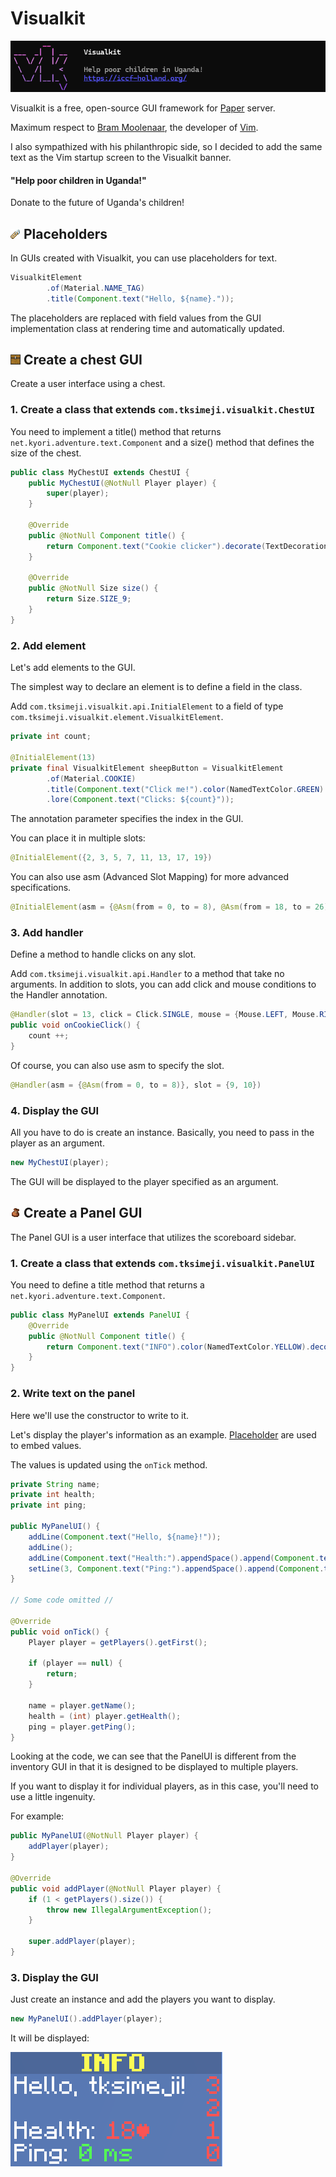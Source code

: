 # Visualkit

![Banner](./assets/042a7581-620a-4df7-bb12-e873befa8529.png)

Visualkit is a free, open-source GUI framework for [Paper](https://papermc.io/software/paper) server.

Maximum respect to [Bram Moolenaar](https://github.com/brammool), the developer of [Vim](https://www.vim.org/).

I also sympathized with his philanthropic side, so I decided to add the same text as the Vim startup screen to the Visualkit banner.

#### "Help poor children in Uganda!"

Donate to the future of Uganda's children!

## ![Placeholder](./assets/2deaff09-7d77-4493-8f71-39609f3b2704.png) Placeholders

<a id="2479b5e2-7a0e-4a02-8e73-9ab045086560"></a>

In GUIs created with Visualkit, you can use placeholders for text.

```java
VisualkitElement
        .of(Material.NAME_TAG)
        .title(Component.text("Hello, ${name}."));
```

The placeholders are replaced with field values from the GUI implementation class
at rendering time and automatically updated.

## ![Chest GUI](./assets/a6e12e13-5b3b-4e72-a847-d19267b4422d.png) Create a chest GUI

Create a user interface using a chest.

### 1. Create a class that extends `com.tksimeji.visualkit.ChestUI`

You need to implement a title() method that returns `net.kyori.adventure.text.Component`
and a size() method that defines the size of the chest.

```java
public class MyChestUI extends ChestUI {
    public MyChestUI(@NotNull Player player) {
        super(player);
    }

    @Override
    public @NotNull Component title() {
        return Component.text("Cookie clicker").decorate(TextDecoration.BOLD);
    }

    @Override
    public @NotNull Size size() {
        return Size.SIZE_9;
    }    
}
```

### 2. Add element

Let's add elements to the GUI.

The simplest way to declare an element is to define a field in the class.

Add `com.tksimeji.visualkit.api.InitialElement` to a field of type `com.tksimeji.visualkit.element.VisualkitElement`.

```java
private int count;

@InitialElement(13)
private final VisualkitElement sheepButton = VisualkitElement
        .of(Material.COOKIE)
        .title(Component.text("Click me!").color(NamedTextColor.GREEN).decorate(TextDecoration.BOLD))
        .lore(Component.text("Clicks: ${count}"));
```

The annotation parameter specifies the index in the GUI.

You can place it in multiple slots:

```java
@InitialElement({2, 3, 5, 7, 11, 13, 17, 19})
```

You can also use asm (Advanced Slot Mapping) for more advanced specifications.

```java
@InitialElement(asm = {@Asm(from = 0, to = 8), @Asm(from = 18, to = 26), @Asm({27, 28})}, value = {29, 30})
```

### 3. Add handler

Define a method to handle clicks on any slot.

Add `com.tksimeji.visualkit.api.Handler` to a method that take no arguments.
In addition to slots, you can add click and mouse conditions to the Handler annotation.

```java
@Handler(slot = 13, click = Click.SINGLE, mouse = {Mouse.LEFT, Mouse.RIGHT})
public void onCookieClick() {
    count ++;
}
```

Of course, you can also use asm to specify the slot.

```java
@Handler(asm = {@Asm(from = 0, to = 8)}, slot = {9, 10})
```

### 4. Display the GUI

All you have to do is create an instance.
Basically, you need to pass in the player as an argument.

```java
new MyChestUI(player);
```

The GUI will be displayed to the player specified as an argument.

## ![Panel GUI](./assets/4a48ded0-5caf-4a18-bcb4-095fffb6f8bf.png) Create a Panel GUI

The Panel GUI is a user interface that utilizes the scoreboard sidebar.

### 1. Create a class that extends `com.tksimeji.visualkit.PanelUI`

You need to define a title method that returns a `net.kyori.adventure.text.Component`.

```java
public class MyPanelUI extends PanelUI {
    @Override
    public @NotNull Component title() {
        return Component.text("INFO").color(NamedTextColor.YELLOW).decorate(TextDecoration.BOLD);
    }
}
```

### 2. Write text on the panel

Here we'll use the constructor to write to it.

Let's display the player's information as an example.
[Placeholder](#2479b5e2-7a0e-4a02-8e73-9ab045086560) are used to embed values.

The values is updated using the `onTick` method.

```java
private String name;
private int health;
private int ping;

public MyPanelUI() {
    addLine(Component.text("Hello, ${name}!"));
    addLine();
    addLine(Component.text("Health:").appendSpace().append(Component.text("${health}♥").color(NamedTextColor.RED)));
    setLine(3, Component.text("Ping:").appendSpace().append(Component.text("${ping} ms").color(NamedTextColor.GREEN)));
}

// Some code omitted //

@Override
public void onTick() {
    Player player = getPlayers().getFirst();

    if (player == null) {
        return;
    }

    name = player.getName();
    health = (int) player.getHealth();
    ping = player.getPing();
}
```

Looking at the code, we can see that the PanelUI is different from the inventory GUI
in that it is designed to be displayed to multiple players.

If you want to display it for individual players, as in this case, you'll need to use a little ingenuity.

For example:

```java
public MyPanelUI(@NotNull Player player) {
    addPlayer(player);
}

@Override
public void addPlayer(@NotNull Player player) {
    if (1 < getPlayers().size()) {
        throw new IllegalArgumentException();
    }

    super.addPlayer(player);
}
```

### 3. Display the GUI

Just create an instance and add the players you want to display.

```java
new MyPanelUI().addPlayer(player);
```

It will be displayed:

![](./assets/9f1b15f3-90d9-4fba-aace-999084882d52.png)